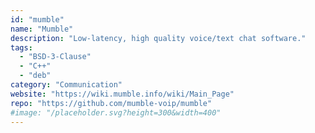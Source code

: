 ```yaml
---
id: "mumble"
name: "Mumble"
description: "Low-latency, high quality voice/text chat software."
tags:
  - "BSD-3-Clause"
  - "C++"
  - "deb"
category: "Communication"
website: "https://wiki.mumble.info/wiki/Main_Page"
repo: "https://github.com/mumble-voip/mumble"
#image: "/placeholder.svg?height=300&width=400"
---
```


